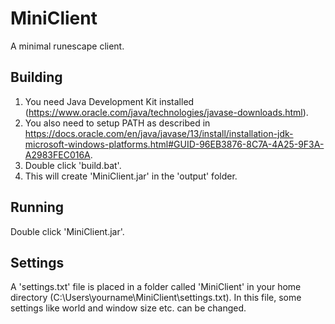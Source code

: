 # MiniClient
A minimal runescape client.
## Building
1. You need Java Development Kit installed (https://www.oracle.com/java/technologies/javase-downloads.html).
2. You also need to setup PATH as described in https://docs.oracle.com/en/java/javase/13/install/installation-jdk-microsoft-windows-platforms.html#GUID-96EB3876-8C7A-4A25-9F3A-A2983FEC016A.
3. Double click 'build.bat'.
4. This will create 'MiniClient.jar' in the 'output' folder.
## Running
Double click 'MiniClient.jar'.
## Settings
A 'settings.txt' file is placed in a folder called 'MiniClient' in your home directory (C:\Users\yourname\MiniClient\settings.txt).
In this file, some settings like world and window size etc. can be changed.
